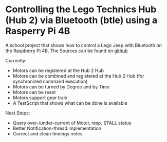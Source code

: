 # Controlling the Lego Technics Hub (Hub 2) via Bluetooth (btle) using a Rasperry Pi 4B
A school project that shows how to control a Lego Jeep with Bluetooth on the Raspberry Pi 4B.
The Sources can be found on [github](https://github.com/DietrichChristopeit/project-cimino/)

Currently:
  - Motors can be registered at the Hub 2 Hub
  - Motors can be combined and registered at the Hub 2 Hub (for synchronized command execution)
  - Motors can be turned by Degree and by Time
  - Motors can be reset
  - Motors support gear train
  - A TestScript that shows what can be done is available
  
Next Steps:
  - Query over-/under-current of Motor, resp. STALL status
  - Better Notification-thread implementation
  - Correct and clean findings notes
